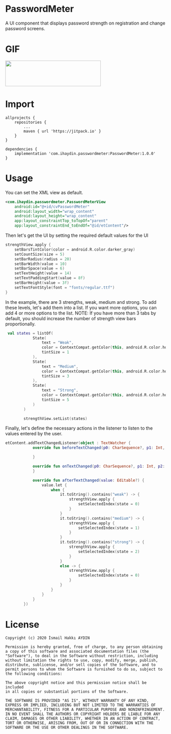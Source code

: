 # PasswordMeter
A UI component that displays password strength on registration and change password screens.

# GIF
<img src="https://github.com/ihaydinn/PasswordMeter/blob/master/screen/screen.gif" width="300" height="80">

# Import
```
allprojects {
    repositories {
        ...
        maven { url 'https://jitpack.io' }
    }
}

dependencies {
    implementation 'com.ihaydin.passwordmeter:PasswordMeter:1.0.0'
}
```

# Usage
You can set the XML view as default.
```xml
<com.ihaydin.passwordmeter.PasswordMeterView
    android:id="@+id/cvPasswordMeter"
    android:layout_width="wrap_content"
    android:layout_height="wrap_content"
    app:layout_constraintTop_toTopOf="parent"
    app:layout_constraintEnd_toEndOf="@id/etContent"/>

```
Then let's get the UI by setting the required default values for the UI
```kotlin
strengthView.apply {
    setBarsTintColor(color = android.R.color.darker_gray)
    setCountSize(size = 5)
    setBarRadius(radius = 20)
    setBarWidth(value = 10)
    setBarSpace(value = 6)
    setTextHeight(value = 14)
    setTextPaddingStart(value = 8f)
    setBarHeight(value = 3f)
    setTextFontStyle(font = "fonts/regular.ttf")
}
```
In the example, there are 3 strengths, weak, medium and strong. To add these levels, let's add them into a list.
If you want more options, you can add 4 or more options to the list.
NOTE: If you have more than 3 tabs by default, you should increase the number of strength view bars proportionally.
```kotlin
 val states = listOf(
            State(
                text = "Weak",
                color = ContextCompat.getColor(this, android.R.color.holo_red_dark),
                tintSize = 1
            ),
            State(
                text = "Medium",
                color = ContextCompat.getColor(this, android.R.color.holo_orange_light),
                tintSize = 3
            ),
            State(
                text = "Strong",
                color = ContextCompat.getColor(this, android.R.color.holo_green_dark),
                tintSize = 5
            )
        )

        strengthView.setList(states)
```
Finally, let's define the necessary actions in the listener to listen to the values entered by the user.
```kotlin
etContent.addTextChangedListener(object : TextWatcher {
            override fun beforeTextChanged(p0: CharSequence?, p1: Int, p2: Int, p3: Int) {

            }

            override fun onTextChanged(p0: CharSequence?, p1: Int, p2: Int, p3: Int) {
            }

            override fun afterTextChanged(value: Editable?) {
                value.let {
                    when {
                        it.toString().contains("weak") -> {
                            strengthView.apply {
                                setSelectedIndex(state = 0)
                            }
                        }
                        it.toString().contains("medium") -> {
                            strengthView.apply {
                                setSelectedIndex(state = 1)
                            }
                        }
                        it.toString().contains("strong") -> {
                            strengthView.apply {
                                setSelectedIndex(state = 2)
                            }
                        }
                        else -> {
                            strengthView.apply {
                                setSelectedIndex(state = 0)
                            }
                        }
                    }
                }
            }
        })
```

# License
```
Copyright (c) 2020 İsmail Hakkı AYDIN

Permission is hereby granted, free of charge, to any person obtaining
a copy of this software and associated documentation files (the
"Software"), to deal in the Software without restriction, including
without limitation the rights to use, copy, modify, merge, publish,
distribute, sublicense, and/or sell copies of the Software, and to
permit persons to whom the Software is furnished to do so, subject to
the following conditions:

The above copyright notice and this permission notice shall be included
in all copies or substantial portions of the Software.

THE SOFTWARE IS PROVIDED "AS IS", WITHOUT WARRANTY OF ANY KIND,
EXPRESS OR IMPLIED, INCLUDING BUT NOT LIMITED TO THE WARRANTIES OF
MERCHANTABILITY, FITNESS FOR A PARTICULAR PURPOSE AND NONINFRINGEMENT.
IN NO EVENT SHALL THE AUTHORS OR COPYRIGHT HOLDERS BE LIABLE FOR ANY
CLAIM, DAMAGES OR OTHER LIABILITY, WHETHER IN AN ACTION OF CONTRACT,
TORT OR OTHERWISE, ARISING FROM, OUT OF OR IN CONNECTION WITH THE
SOFTWARE OR THE USE OR OTHER DEALINGS IN THE SOFTWARE.
```
